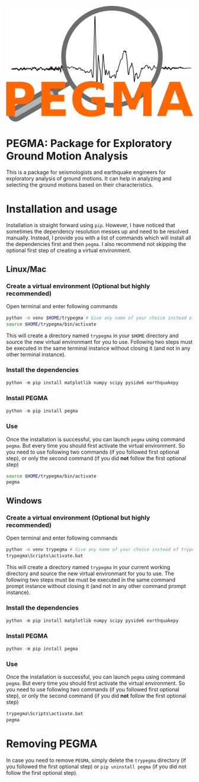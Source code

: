 ![PEGMA](./pegma/ui/logo.png)

# PEGMA: Package for Exploratory Ground Motion Analysis
This is a package for seismologists and earthquake engineers for exploratory analysis of ground motions. It can help in analyzing and selecting the ground motions based on their characteristics.

# Installation and usage
Installation is straight forward using `pip`. However, I have noticed that sometimes the dependency resolution messes up and need to be resolved manually. Instead, I provide you with a list of commands which will install all the dependencies first and then `pegma`. I also recommend not skipping the optional first step of creating a virtual environment. 

## Linux/Mac

### Create a virtual environment (Optional but highly recommended)
Open terminal and enter following commands
```sh
python -m venv $HOME/trypegma # Give any name of your choice instead of trypegma
source $HOME/trypegma/bin/activate
```
This will create a directory named `trypegma` in your `$HOME` directory and source the new virtual environmant for you to use. Following two steps must be executed in the same terminal instance without closing it (and not in any other terminal instance).

### Install the dependencies
```python
python -m pip install matplotlib numpy scipy pyside6 earthquakepy
```

### Install PEGMA
```python
python -m pip install pegma
```

### Use
Once the installation is successful, you can launch `pegma` using command `pegma`. But every time you should first activate the virtual environment. So you need to use following two commands (if you followed first optional step), or only the second command (if you did **not** follow the first optional step)
```sh
source $HOME/trypegma/bin/activate
pegma
```

## Windows

### Create a virtual environment (Optional but highly recommended)
Open terminal and enter following commands
```sh
python -m venv trypegma # Give any name of your choice instead of trypegma
trypegma\Scripts\activate.bat
```
This will create a directory named `trypegma` in your current working directory and source the new virtual environmant for you to use. The following two steps must be must be executed in the same command prompt instance without closing it (and not in any other command prompt instance).

### Install the dependencies
```python
python -m pip install matplotlib numpy scipy pyside6 earthquakepy
```

### Install PEGMA
```python
python -m pip install pegma
```

### Use
Once the installation is successful, you can launch `pegma` using command `pegma`. But every time you should first activate the virtual environment. So you need to use following two commands (if you followed first optional step), or only the second command (if you did **not** follow the first optional step)
```sh
trypegma\Scripts\activate.bat
pegma
```

# Removing PEGMA
In case you need to remove `PEGMA`, simply delete the `trypegma` directory (if you followed the first optional step) or `pip uninstall pegma` (if you did not follow the first optional step).
